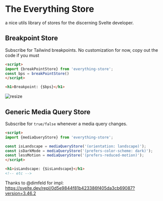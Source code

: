 # The Everything Store

a nice utils library of stores for the discerning Svelte developer.

## Breakpoint Store

Subscribe for Tailwind breakpoints. No customization for now, copy out the code if you must

```html
<script>
import {breakPointStore} from 'everything-store';
const bps = breakPointStore()
</script>

<h1>Breakpoint: {$bps}</h1>
```

![resize](https://user-images.githubusercontent.com/6764957/151087569-1dd7e59b-7326-44ae-bd61-fb22a25df54d.gif)


## Generic Media Query Store

Subscribe for `true/false` whenever a media query changes.

```html
<script>
import {mediaQueryStore} from 'everything-store';

const isLandscape = mediaQueryStore('(orientation: landscape)');
const isDarkMode = mediaQueryStore('(prefers-color-scheme: dark)');
const lessMotion = mediaQueryStore('(prefers-reduced-motion)');
</script>

<h1>isLandscape: {$isLandscape}</h1>
<!-- etc -->
```

Thanks to @dimfeld for impl: https://svelte.dev/repl/0d5e9844f81b423386f405da3cb69087?version=3.46.2
